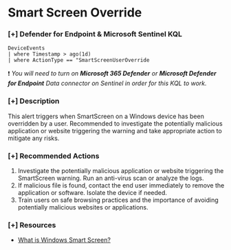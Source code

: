 # Smart Screen Override 

### [+] Defender for Endpoint & Microsoft Sentinel KQL
```
DeviceEvents
| where Timestamp > ago(1d)
| where ActionType == "SmartScreenUserOverride
```
:exclamation: *You will need to turn on **Microsoft 365 Defender** or **Microsoft Defender for Endpoint** Data connector on Sentinel in order for this KQL to work.*

### [+] Description 
This alert triggers when SmartScreen on a Windows device has been overridden by a user. Recommended to investigate the potentially malicious application or website triggering the warning and take appropriate action to mitigate any risks. 

### [+] Recommended Actions
1. Investigate the potentially malicious application or website triggering the SmartScreen warning. Run an anti-virus scan or analyze the logs.
2. If malicious file is found, contact the end user immediately to remove the application or software. Isolate the device if needed. 
3. Train users on safe browsing practices and the importance of avoiding potentially malicious websites or applications.

### [+] Resources
- [What is Windows Smart Screen?](https://learn.microsoft.com/en-us/windows/security/threat-protection/microsoft-defender-smartscreen/microsoft-defender-smartscreen-overview)
